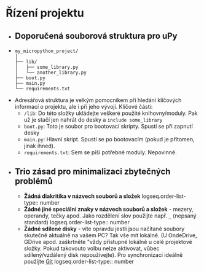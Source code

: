 # Řízení projektu
- ## Doporučená souborová struktura pro uPy
- ```
  my_micropython_project/
  │
  ├── lib/
  │   ├── some_library.py
  │   └── another_library.py
  ├── boot.py
  ├── main.py
  └── requirements.txt
  ```
- Adresářová struktura je velkým pomocníkem při hledání klíčových informací o projektu, ale i při jeho vývoji. Klíčové části:
	- `/lib`: Do této složky ukládejte veškeré použité knihovny/moduly. Pak už je stačí jen nahrát do desky a `include some_library`
	- `boot.py`: Toto je soubor pro bootovací skripty. Spustí se při zapnutí desky
	- `main.py`: Hlavní skript. Spustí se po bootovacím (pokud je přítomen, jinak ihned).
	- `requirements.txt`: Sem se píší potřebné moduly. Nepovinné.
- ## Trio zásad pro minimalizaci zbytečných problémů
	- **Žádná diakritika v názvech souborů a složek**
	  logseq.order-list-type:: number
	- **Žádné jiné speciální znaky v názvech souborů a složek** - mezery, operandy, tečky apod. Jako rozdělení slov použijte např. `_` (nepsaný standard)
	  logseq.order-list-type:: number
	- **Žádné sdílené disky** - víte opravdu jestli jsou načítané soubory skutečně aktuálně na vašem PC? Tak vše mít lokálně. (U OndeDrive, GDrive apod. zaškrtněte "vždy přístupné lokálně u celé projektové složky. Pokud takovouto volbu nelze aktivovat, vůbec sdílený/vzdálený disk nepoužívejte). Pro synchronizaci ideálně použijte [Git](git)
	  logseq.order-list-type:: number